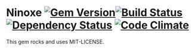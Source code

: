 # Ninoxe [![Gem Version](https://badge.fury.io/rb/ninoxe.png)](http://badge.fury.io/rb/ninoxe)[![Build Status](https://travis-ci.org/dryade/ninoxe.png)](http://travis-ci.org/dryade/ninoxe?branch=master) [![Dependency Status](https://gemnasium.com/dryade/ninoxe.png)](https://gemnasium.com/dryade/ninoxe) [![Code Climate](https://codeclimate.com/github/dryade/ninoxe.png)](https://codeclimate.com/github/dryade/ninoxe)

This gem rocks and uses MIT-LICENSE.

